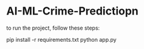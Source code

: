 # AI-ML-Crime-Predictiopn

to run the project, follow these steps:


pip install -r requirements.txt
python app.py